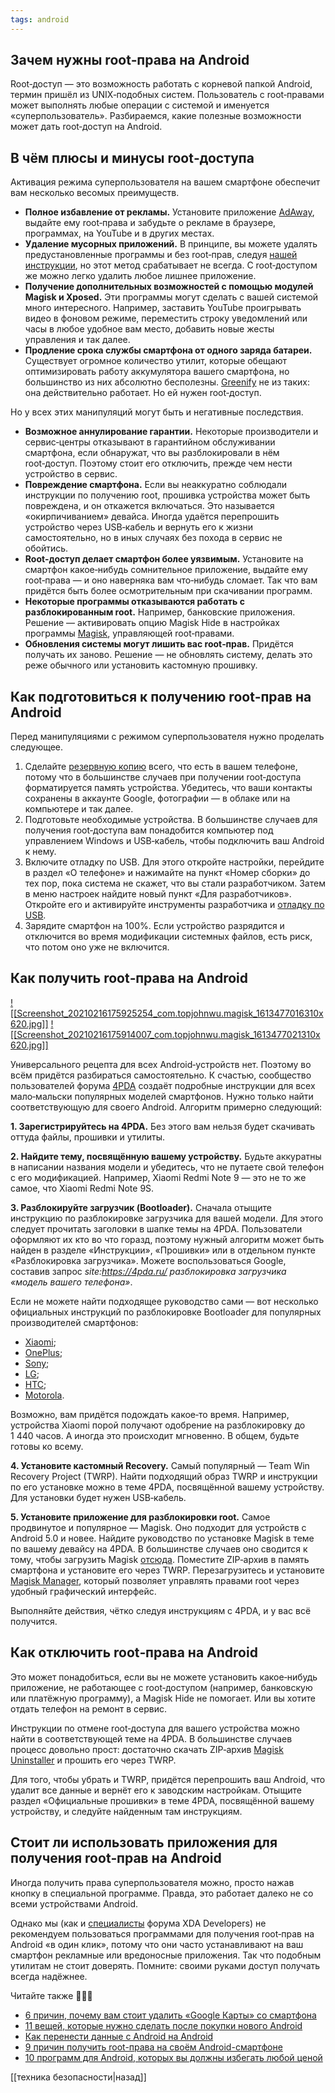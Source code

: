 ```yaml
---
tags: android
---
```

## Зачем нужны root‑права на Android

Root‑доступ — это возможность работать с корневой папкой Android, термин пришёл из UNIX‑подобных систем. Пользователь с root‑правами может выполнять любые операции с системой и именуется «суперпользователь». Разбираемся, какие полезные возможности может дать root‑доступ на Android.

## В чём плюсы и минусы root‑доступа

Активация режима суперпользователя на вашем смартфоне обеспечит вам несколько весомых преимуществ.

+   **Полное избавление от рекламы.** Установите приложение [AdAway](https://adaway.org/), выдайте ему root‑права и забудьте о рекламе в браузере, программах, на YouTube и в других местах.
+   **Удаление мусорных приложений.** В принципе, вы можете удалять предустановленные программы и без root‑прав, следуя [нашей инструкции](https://lifehacker.ru/kak-udalit-vstroennye-prilozheniya-android/ "Как удалить встроенные приложения Android без root-прав"), но этот метод срабатывает не всегда. С root‑доступом же можно легко удалить любое лишнее приложение.
+   **Получение дополнительных возможностей с помощью модулей Magisk и Xposed.** Эти программы могут сделать с вашей системой много интересного. Например, заставить YouTube проигрывать видео в фоновом режиме, переместить строку уведомлений или часы в любое удобное вам место, добавить новые жесты управления и так далее.
+   **Продление срока службы смартфона от одного заряда батареи.** Существует огромное количество утилит, которые обещают оптимизировать работу аккумулятора вашего смартфона, но большинство из них абсолютно бесполезны. [Greenify](https://play.google.com/store/apps/details?id=com.oasisfeng.greenify) не из таких: она действительно работает. Но ей нужен root‑доступ.

Но у всех этих манипуляций могут быть и негативные последствия.

+   **Возможное аннулирование гарантии.** Некоторые производители и сервис‑центры отказывают в гарантийном обслуживании смартфона, если обнаружат, что вы разблокировали в нём root‑доступ. Поэтому стоит его отключить, прежде чем нести устройство в сервис.
+   **Повреждение смартфона.** Если вы неаккуратно соблюдали инструкции по получению root, прошивка устройства может быть повреждена, и он откажется включаться. Это называется «окирпичиванием» девайса. Иногда удаётся перепрошить устройство через USB‑кабель и вернуть его к жизни самостоятельно, но в иных случаях без похода в сервис не обойтись.
+   **Root‑доступ делает смартфон более уязвимым.** Установите на смартфон какое‑нибудь сомнительное приложение, выдайте ему root‑права — и оно наверняка вам что‑нибудь сломает. Так что вам придётся быть более осмотрительным при скачивании программ.
+   **Некоторые программы отказываются работать с разблокированным root.** Например, банковские приложения. Решение — активировать опцию Magisk Hide в настройках программы [Magisk](https://magiskmanager.com/), управляющей root‑правами.
+   **Обновления системы могут лишить вас root‑прав.** Придётся получать их заново. Решение — не обновлять систему, делать это реже обычного или установить кастомную прошивку.

## Как подготовиться к получению root‑прав на Android

Перед манипуляциями с режимом суперпользователя нужно проделать следующее.

1.  Сделайте [резервную копию](https://lifehacker.ru/android-prilozheniya-dlya-rezervnogo-kopirovaniya/ "7 Android-приложений для резервного копирования") всего, что есть в вашем телефоне, потому что в большинстве случаев при получении root‑доступа форматируется память устройства. Убедитесь, что ваши контакты сохранены в аккаунте Google, фотографии — в облаке или на компьютере и так далее.
2.  Подготовьте необходимые устройства. В большинстве случаев для получения root‑доступа вам понадобится компьютер под управлением Windows и USB‑кабель, чтобы подключить ваш Android к нему.
3.  Включите отладку по USB. Для этого откройте настройки, перейдите в раздел «О телефоне» и нажимайте на пункт «Номер сборки» до тех пор, пока система не скажет, что вы стали разработчиком. Затем в меню настроек найдите новый пункт «Для разработчиков». Откройте его и активируйте инструменты разработчика и [отладку по USB](https://lifehacker.ru/otladka-po-usb-na-android/ "Как включить отладку по USB на Android").
4.  Зарядите смартфон на 100%. Если устройство разрядится и отключится во время модификации системных файлов, есть риск, что потом оно уже не включится.

## Как получить root‑права на Android

[![[Screenshot_20210216175925254_com.topjohnwu.magisk_1613477016310x620.jpg]]](https://cdn.lifehacker.ru/wp-content/uploads/2021/02/Screenshot_2021-02-16-17-59-25-254_com.topjohnwu.magisk_1613477016.jpg) [![[Screenshot_20210216175914007_com.topjohnwu.magisk_1613477021310x620.jpg]]](https://cdn.lifehacker.ru/wp-content/uploads/2021/02/Screenshot_2021-02-16-17-59-14-007_com.topjohnwu.magisk_1613477021.jpg)

Универсального рецепта для всех Android‑устройств нет. Поэтому во всём придётся разбираться самостоятельно. К счастью, сообщество пользователей форума [4PDA](https://4pda.to/ "4PDA") создаёт подробные инструкции для всех мало‑мальски популярных моделей смартфонов. Нужно только найти соответствующую для своего Android. Алгоритм примерно следующий:

**1\. Зарегистрируйтесь на 4PDA.** Без этого вам нельзя будет скачивать оттуда файлы, прошивки и утилиты.

**2\. Найдите тему, посвящённую вашему устройству.** Будьте аккуратны в написании названия модели и убедитесь, что не путаете свой телефон с его модификацией. Например, Xiaomi Redmi Note 9 — это не то же самое, что Xiaomi Redmi Note 9S.

**3\. Разблокируйте загрузчик (Bootloader).** Сначала отыщите инструкцию по разблокировке загрузчика для вашей модели. Для этого следует прочитать заголовки в шапке темы на 4PDA. Пользователи оформляют их кто во что горазд, поэтому нужный алгоритм может быть найден в разделе «Инструкции», «Прошивки» или в отдельном пункте «Разблокировка загрузчика». Можете воспользоваться Google, составив запрос _site:https://4pda.ru/ разблокировка загрузчика «модель вашего телефона»_.

Если не можете найти подходящее руководство сами — вот несколько официальных инструкций по разблокировке Bootloader для популярных производителей смартфонов:

+   [Xiaomi](https://en.miui.com/unlock/);
+   [OnePlus](https://support.oneplus.com/app/answers/detail/a_id/588/~/how-to-unlock-bootloader-for-oneplus-smart-phone);
+   [Sony](https://developer.sony.com/develop/open-devices/get-started/unlock-bootloader/);
+   [LG](https://developer.lge.com/resource/mobile/RetrieveBootloader.dev?categoryId=CTULRS0702);
+   [HTC](https://www.htcdev.com/bootloader/);
+   [Motorola](https://motorola-global-portal.custhelp.com/app/standalone/bootloader/unlock-your-device-a).

Возможно, вам придётся подождать какое‑то время. Например, устройства Xiaomi порой получают одобрение на разблокировку до 1 440 часов. А иногда это происходит мгновенно. В общем, будьте готовы ко всему.

**4\. Установите кастомный Recovery.** Самый популярный — Team Win Recovery Project (TWRP). Найти подходящий образ TWRP и инструкции по его установке можно в теме 4PDA, посвящённой вашему устройству. Для установки будет нужен USB‑кабель.

**5\. Установите приложение для разблокировки root.** Самое продвинутое и популярное — Magisk. Оно подходит для устройств с Android 5.0 и новее. Найдите руководство по установке Magisk в теме по вашему девайсу на 4PDA. В большинстве случаев оно сводится к тому, чтобы загрузить Magisk [отсюда](https://github.com/topjohnwu/Magisk/releases). Поместите ZIP‑архив в память смартфона и установите его через TWRP. Перезагрузитесь и установите [Magisk Manager](https://github.com/topjohnwu/Magisk/releases), который позволяет управлять правами root через удобный графический интерфейс.

Выполняйте действия, чётко следуя инструкциям с 4PDA, и у вас всё получится.

## Как отключить root‑права на Android

Это может понадобиться, если вы не можете установить какое‑нибудь приложение, не работающее с root‑доступом (например, банковскую или платёжную программу), а Magisk Hide не помогает. Или вы хотите отдать телефон на ремонт в сервис.

Инструкции по отмене root‑доступа для вашего устройства можно найти в соответствующей теме на 4PDA. В большинстве случаев процесс довольно прост: достаточно скачать ZIP‑архив [Magisk Uninstaller](https://github.com/topjohnwu/Magisk/releases) и прошить его через TWRP.

Для того, чтобы убрать и TWRP, придётся перепрошить ваш Android, что удалит все данные и вернёт его к заводским настройкам. Отыщите раздел «Официальные прошивки» в теме 4PDA, посвящённой вашему устройству, и следуйте найденным там инструкциям.

## Стоит ли использовать приложения для получения root‑прав на Android

Иногда получить права суперпользователя можно, просто нажав кнопку в специальной программе. Правда, это работает далеко не со всеми устройствами Android.

Однако мы (как и [специалисты](https://www.xda-developers.com/best-one-click-root-2018/) форума XDA Developers) не рекомендуем пользоваться программами для получения root‑прав на Android «в один клик», потому что они часто устанавливают на ваш смартфон рекламные или вредоносные приложения. Так что подобным утилитам не стоит доверять. Помните: своими руками доступ получать всегда надёжнее.

Читайте также 📴📳📱

+   [6 причин, почему вам стоит удалить «Google Карты» со смартфона](https://lifehacker.ru/6-prichin-udalit-gugl-karty/ "6 причин, почему вам стоит удалить «Google Карты» со смартфона")
+   [11 вещей, которые нужно сделать после покупки нового Android](https://lifehacker.ru/chto-delat-s-novym-android/ "11 вещей, которые нужно сделать после покупки нового Android")
+   [Как перенести данные с Android на Android](https://lifehacker.ru/kak-perenesti-dannye-s-android-na-android/ "Как перенести данные с Android на Android")
+   [9 причин получить root-права на своём Android-смартфоне](https://lifehacker.ru/root-prava-na-android-smartfone/ "9 причин получить root-права на своём Android-смартфоне")
+   [10 программ для Android, которых вы должны избегать любой ценой](https://lifehacker.ru/vrednye-programmy-dlya-android/ "10 программ для Android, которых вы должны избегать любой ценой")

[[техника безопасности|назад]]